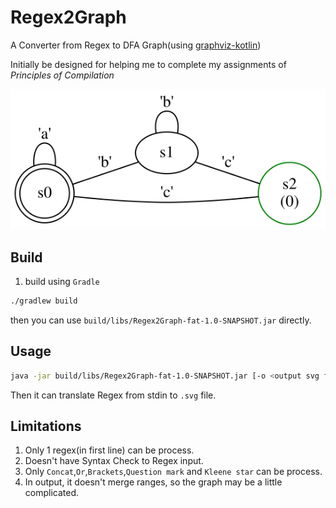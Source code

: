 # Regex2Graph

A Converter from Regex to DFA Graph(using [graphviz-kotlin](https://mvnrepository.com/artifact/guru.nidi/graphviz-kotlin))

Initially be designed for helping me to complete my assignments of *Principles of Compilation*

![test](doc/test.svg)

## Build

1. build using `Gradle`
```bash
./gradlew build
```
then you can use `build/libs/Regex2Graph-fat-1.0-SNAPSHOT.jar` directly.

## Usage

```bash
java -jar build/libs/Regex2Graph-fat-1.0-SNAPSHOT.jar [-o <output svg filename>]
```
Then it can translate Regex from stdin to `.svg` file.

## Limitations

1. Only 1 regex(in first line) can be process.
2. Doesn't have Syntax Check to Regex input.
3. Only `Concat`,`Or`,`Brackets`,`Question mark` and `Kleene star` can be process.
4. In output, it doesn't merge ranges, so the graph may be a little complicated.